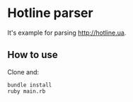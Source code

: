 # Hotline parser
It's example for parsing http://hotline.ua.

## How to use
Clone and:

    bundle install
    ruby main.rb
